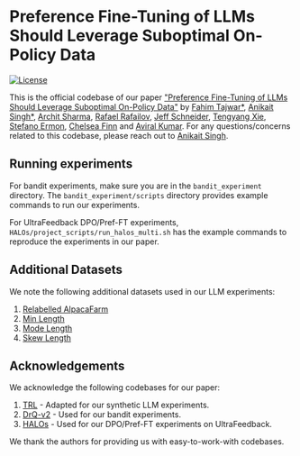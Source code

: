 # Preference Fine-Tuning of LLMs Should Leverage Suboptimal On-Policy Data
[![License](https://img.shields.io/badge/license-MIT-blue.svg)](https://github.com/Asap7772/understanding-rlhf/blob/master/LICENSE)

This is the official codebase of our paper ["Preference Fine-Tuning of LLMs Should Leverage Suboptimal On-Policy Data"](https://understanding-rlhf.github.io/) by [Fahim Tajwar*](https://tajwarfahim.github.io/), [Anikait Singh*](https://asap7772.github.io/), [Archit Sharma](https://architsharma97.github.io/), [Rafael Rafailov](https://rmrafailov.github.io/), [Jeff Schneider](https://www.cs.cmu.edu/~schneide/), [Tengyang Xie](https://tengyangxie.github.io/), [Stefano Ermon](https://cs.stanford.edu/~ermon/), [Chelsea Finn](https://ai.stanford.edu/~cbfinn/) and [Aviral Kumar](https://aviralkumar2907.github.io/). For any questions/concerns related to this codebase, please reach out to [Anikait Singh](mailto:anikait@stanford.edu).


## Running experiments

For bandit experiments, make sure you are in the `bandit_experiment` directory. The `bandit_experiment/scripts` directory provides example commands to run our experiments.

For UltraFeedback DPO/Pref-FT experiments, `HALOs/project_scripts/run_halos_multi.sh` has the example commands to reproduce the experiments in our paper.

## Additional Datasets

We note the following additional datasets used in our LLM experiments:

1. [Relabelled AlpacaFarm](https://huggingface.co/datasets/Asap7772/relabeled_alpacafarm_pythiasft_20K_preference_data)
2. [Min Length](https://huggingface.co/datasets/Asap7772/relabeled_alpacafarm_pythiasft_20K_preference_data_minlength)
3. [Mode Length](https://huggingface.co/datasets/Asap7772/relabeled_alpacafarm_pythiasft_20K_preference_data_modelength)
4. [Skew Length](https://huggingface.co/datasets/Asap7772/alpaca_skewexp_minlength_merged)

## Acknowledgements

We acknowledge the following codebases for our paper:

1. [TRL](https://github.com/huggingface/trl) - Adapted for our synthetic LLM experiments.
2. [DrQ-v2](https://arxiv.org/abs/2107.09645) - Used for our bandit experiments.
3. [HALOs](https://github.com/ContextualAI) - Used for our DPO/Pref-FT experiments on UltraFeedback.

We thank the authors for providing us with easy-to-work-with codebases.
